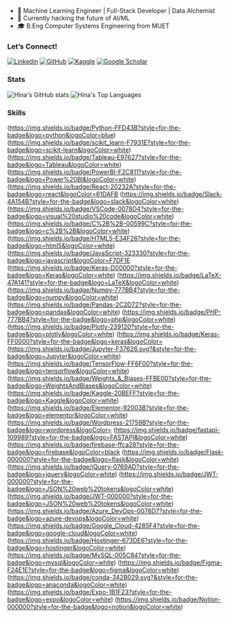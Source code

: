 - 👩 Machine Learning Engineer | Full-Stack Developer | Data Alchemist
- 🚀 Currently hacking the future of AI/ML
- 🎓 B.Eng Computer Systems Engineering from MUET
<!-- 
[Check out my website](https://hinalilaram.me) with my ML blog, publications and portfolio. -->

### **Let’s Connect!**  
[![Linkedin](https://img.shields.io/badge/-LinkedIn-306EA8?style=flat&logo=Linkedin&logoColor=white&link=https://www.linkedin.com/in/hinalilaram/)](https://www.linkedin.com/in/hinalilaram/) 
[![GitHub](https://img.shields.io/badge/-GitHub-2F2F2F?style=flat&logo=github&logoColor=white&link=https://www.github.com/hinalilaram)](https://www.github.com/hinalilaram)
[![Kaggle](https://img.shields.io/badge/-Kaggle-5DB0DB?style=flat&logo=Kaggle&logoColor=white&link=https://www.kaggle.com/hinalilaram)](https://www.kaggle.com/hinalilaram)
[![Google Scholar](https://img.shields.io/badge/-Google_Scholar-676767?style=flat&logo=google-scholar&logoColor=white&link=https://scholar.google.com/citations?user=58tMuD0AAAAJ&amp;hl=en)](https://scholar.google.com/citations?user=pqvz1YYAAAAJ&hl=en)

### **Stats**
![Hina's GitHub stats](https://github-readme-stats.vercel.app/api?username=hinalilaram&show_icons=true&theme=algolia)    ![Hina's Top Languages](https://github-readme-stats.vercel.app/api/top-langs/?username=hinalilaram&size_weight=0.5&count_weight=0.5&theme=algolia)


### **Skills**
(https://img.shields.io/badge/Python-FFD43B?style=for-the-badge&logo=python&logoColor=blue)
(https://img.shields.io/badge/scikit_learn-F7931E?style=for-the-badge&logo=scikit-learn&logoColor=white)
(https://img.shields.io/badge/Tableau-E97627?style=for-the-badge&logo=Tableau&logoColor=white)
(https://img.shields.io/badge/PowerBI-F2C811?style=for-the-badge&logo=Power%20BI&logoColor=white)
(https://img.shields.io/badge/React-20232A?style=for-the-badge&logo=react&logoColor=61DAFB
(https://img.shields.io/badge/Slack-4A154B?style=for-the-badge&logo=slack&logoColor=white)
(https://img.shields.io/badge/VSCode-0078D4?style=for-the-badge&logo=visual%20studio%20code&logoColor=white)
(https://img.shields.io/badge/C%2B%2B-00599C?style=for-the-badge&logo=c%2B%2B&logoColor=white)
(https://img.shields.io/badge/HTML5-E34F26?style=for-the-badge&logo=html5&logoColor=white)
(https://img.shields.io/badge/JavaScript-323330?style=for-the-badge&logo=javascript&logoColor=F7DF1E
(https://img.shields.io/badge/Keras-D00000?style=for-the-badge&logo=Keras&logoColor=white)
(https://img.shields.io/badge/LaTeX-47A141?style=for-the-badge&logo=LaTeX&logoColor=white)
(https://img.shields.io/badge/Numpy-777BB4?style=for-the-badge&logo=numpy&logoColor=white)
(https://img.shields.io/badge/Pandas-2C2D72?style=for-the-badge&logo=pandas&logoColor=white)
(https://img.shields.io/badge/PHP-777BB4?style=for-the-badge&logo=php&logoColor=white)
(https://img.shields.io/badge/Plotly-239120?style=for-the-badge&logo=plotly&logoColor=white)
(https://img.shields.io/badge/Keras-FF0000?style=for-the-badge&logo=keras&logoColor=
(https://img.shields.io/badge/Jupyter-F37626.svg?&style=for-the-badge&logo=Jupyter&logoColor=white)
(https://img.shields.io/badge/TensorFlow-FF6F00?style=for-the-badge&logo=tensorflow&logoColor=white)
(https://img.shields.io/badge/Weights_&_Biases-FFBE00?style=for-the-badge&logo=WeightsAndBiases&logoColor=white)
(https://img.shields.io/badge/Kaggle-20BEFF?style=for-the-badge&logo=Kaggle&logoColor=white)
(https://img.shields.io/badge/Elementor-92003B?style=for-the-badge&logo=elementor&logoColor=white)
(https://img.shields.io/badge/Wordpress-21759B?style=for-the-badge&logo=wordpress&logoColor=
(https://img.shields.io/badge/fastapi-109989?style=for-the-badge&logo=FASTAPI&logoColor=white)
(https://img.shields.io/badge/firebase-ffca28?style=for-the-badge&logo=firebase&logoColor=black
(https://img.shields.io/badge/Flask-000000?style=for-the-badge&logo=flask&logoColor=white)
(https://img.shields.io/badge/jQuery-0769AD?style=for-the-badge&logo=jquery&logoColor=white)
(https://img.shields.io/badge/JWT-000000?style=for-the-badge&logo=JSON%20web%20tokens&logoColor=white)
(https://img.shields.io/badge/JWT-000000?style=for-the-badge&logo=JSON%20web%20tokens&logoColor=white)
(https://img.shields.io/badge/Azure_DevOps-0078D7?style=for-the-badge&logo=azure-devops&logoColor=white)
(https://img.shields.io/badge/Google_Cloud-4285F4?style=for-the-badge&logo=google-cloud&logoColor=white)
(https://img.shields.io/badge/Hostinger-673DE6?style=for-the-badge&logo=hostinger&logoColor=white)
(https://img.shields.io/badge/MySQL-005C84?style=for-the-badge&logo=mysql&logoColor=white)
(https://img.shields.io/badge/Figma-F24E1E?style=for-the-badge&logo=figma&logoColor=white)
(https://img.shields.io/badge/conda-342B029.svg?&style=for-the-badge&logo=anaconda&logoColor=white)
(https://img.shields.io/badge/Expo-1B1F23?style=for-the-badge&logo=expo&logoColor=white)
(https://img.shields.io/badge/Notion-000000?style=for-the-badge&logo=notion&logoColor=white)